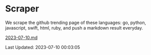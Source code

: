# Scraper

We scrape the github trending page of these languages: go, python, javascript, swift, html, ruby, and push a markdown result everyday.

[2023-07-10.md](https://github.com/henson/Scraper/blob/master/2023-07-10.md)

Last Updated: 2023-07-10 00:03:05